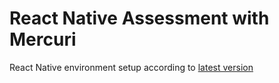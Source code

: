 # React Native Assessment with Mercuri

React Native environment setup according to [latest version](https://reactnative.dev/docs/environment-setup)
